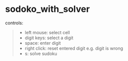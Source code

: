 # sodoko_with_solver
controls:
> - left mouse: select cell
> - digit keys: select a digit
> - space: enter digit
> - right click: reset entered digit e.g. digit is wrong
> - s: solve sudoku
